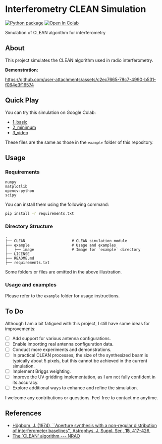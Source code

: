 # Interferometry CLEAN Simulation

[![Python package](https://github.com/skrbcr/interferometry_clean_sim/actions/workflows/python-package.yml/badge.svg)](https://github.com/skrbcr/interferometry_clean_sim/actions/workflows/python-package.yml)
[![Open In Colab](https://colab.research.google.com/assets/colab-badge.svg)](https://colab.research.google.com/github/skrbcr/interferometry_clean_sim/blob/main/example/1_basic.ipynb)

Simulation of CLEAN algorithm for interferometry

## About

This project simulates the CLEAN algorithm used in radio interferometry.

**Demonstration:**

https://github.com/user-attachments/assets/c2ec7665-78c7-4990-b531-f064e3f16574

## Quick Play

You can try this simulation on Google Colab:

- [1_basic](https://colab.research.google.com/github/skrbcr/interferometry_clean_sim/blob/main/example/1_basic.ipynb)
- [2_minimum](https://colab.research.google.com/github/skrbcr/interferometry_clean_sim/blob/main/example/2_minimum.ipynb)
- [3_video](https://colab.research.google.com/github/skrbcr/interferometry_clean_sim/blob/main/example/3_video.ipynb)

These files are the same as those in the `example` folder of this repository.

## Usage

### Requirements

```
numpy
matplotlib
opencv-python
scipy
```

You can install them using the following command:

```bash
pip install -r requirements.txt
```

### Directory Structure

```
.
├── CLEAN                     # CLEAN simulation module
├── example                   # Usage and examples
│   ├── image                 # Image for `example` directory
├── LICENSE
├── README.md
├── requirements.txt
```

Some folders or files are omitted in the above illustration.

### Usage and examples

Please refer to the `example` folder for usage instructions.

## To Do

Although I am a bit fatigued with this project, I still have some ideas for improvements:

- [ ] Add support for various antenna configurations.
- [ ] Enable importing real antenna configuration data.
- [ ] Conduct more experiments and demonstrations.
- [ ] In practical CLEAN processes, the size of the synthesized beam is typically about 5 pixels, but this cannot be achieved in the current simulation.
- [ ] Implement Briggs weighting.
- [ ] Improve the UV gridding implementation, as I am not fully confident in its accuracy.
- [ ] Explore additional ways to enhance and refine the simulation.

I welcome any contributions or questions.
Feel free to contact me anytime.

## References

- [Högbom, J. (1974), ``Aperture synthesis with a non-regular distribution of interferometer baselines'', Astrophys. J. Suppl. Ser., **15**, 417-426.](https://ui.adsabs.harvard.edu/abs/1974A%26AS...15..417H/abstract)
- [The `CLEAN' algorithm --- NRAO](https://www.cv.nrao.edu/~abridle/deconvol/node7.html)

